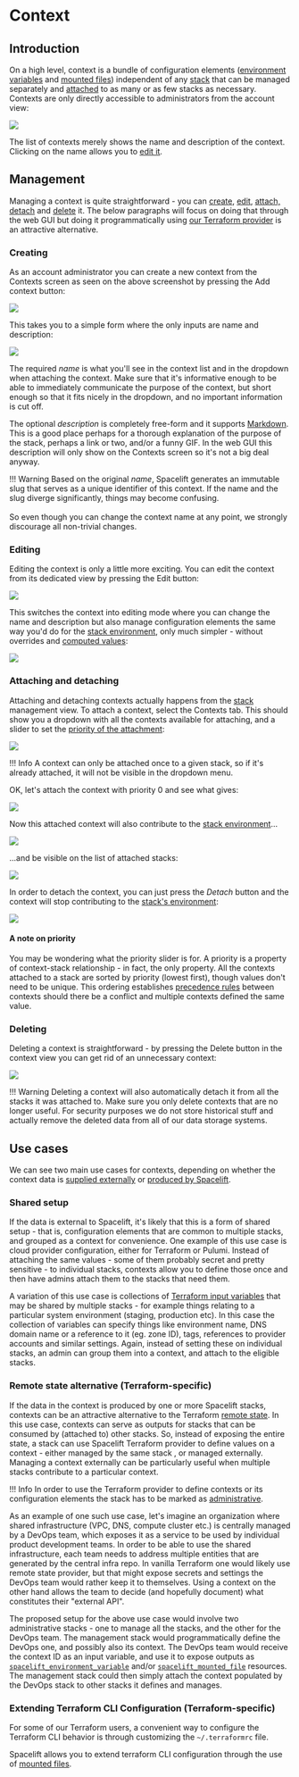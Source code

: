# Context

## Introduction

On a high level, context is a bundle of configuration elements ([environment variables](environment.md#environment-variables) and [mounted files](environment.md#mounted-files)) independent of any [stack](../stack/) that can be managed separately and [attached](context.md#attaching-a-context) to as many or as few stacks as necessary. Contexts are only directly accessible to administrators from the account view:

![](/assets/images/Contexts_%C2%B7_marcinwyszynski.png)

The list of contexts merely shows the name and description of the context. Clicking on the name allows you to [edit it](context.md#editing-a-context).

## Management

Managing a context is quite straightforward - you can [create](context.md#creating), [edit](context.md#editing), [attach, detach](context.md#attaching-and-detaching) and [delete](context.md#deleting) it. The below paragraphs will focus on doing that through the web GUI but doing it programmatically using [our Terraform provider](../../vendors/terraform/terraform-provider.md) is an attractive alternative.

### Creating

As an account administrator you can create a new context from the Contexts screen as seen on the above screenshot by pressing the Add context button:

![](/assets/images/Contexts_%C2%B7_marcinwyszynski%20%281%29.png)

This takes you to a simple form where the only inputs are name and description:

![](/assets/images/New_context_%C2%B7_marcinwyszynski.png)

The required _name_ is what you'll see in the context list and in the dropdown when attaching the context. Make sure that it's informative enough to be able to immediately communicate the purpose of the context, but short enough so that it fits nicely in the dropdown, and no important information is cut off.

The optional _description_ is completely free-form and it supports [Markdown](https://daringfireball.net/projects/markdown/). This is a good place perhaps for a thorough explanation of the purpose of the stack, perhaps a link or two, and/or a funny GIF. In the web GUI this description will only show on the Contexts screen so it's not a big deal anyway.

!!! Warning
Based on the original _name_, Spacelift generates an immutable slug that serves as a unique identifier of this context. If the name and the slug diverge significantly, things may become confusing.\
\
So even though you can change the context name at any point, we strongly discourage all non-trivial changes.


### Editing

Editing the context is only a little more exciting. You can edit the context from its dedicated view by pressing the Edit button:

![](/assets/images/Managed_context_%C2%B7_marcinwyszynski.png)

This switches the context into editing mode where you can change the name and description but also manage configuration elements the same way you'd do for the [stack environment](environment.md), only much simpler - without overrides and [computed values](environment.md#computed-values):

![](/assets/images/Editing_Managed_context_%C2%B7_marcinwyszynski.png)

### Attaching and detaching

Attaching and detaching contexts actually happens from the [stack](../stack/) management view. To attach a context, select the Contexts tab. This should show you a dropdown with all the contexts available for attaching, and a slider to set the [priority of the attachment](context.md#a-note-on-priority):

![](/assets/images/Edit_stack_%C2%B7_Managed_stack%20%281%29.png)

!!! Info
A context can only be attached once to a given stack, so if it's already attached, it will not be visible in the dropdown menu.


OK, let's attach the context with priority 0 and see what gives:

![](/assets/images/Edit_stack_%C2%B7_End-to-end_testing%20%281%29.png)

Now this attached context will also contribute to the [stack environment](environment.md)...

![](/assets/images/Environment_%C2%B7_Managed_stack%20%283%29.png)

...and be visible on the list of attached stacks:

![](/assets/images/Environment_%C2%B7_Managed_stack%20%284%29.png)

In order to detach the context, you can just press the _Detach_ button and the context will stop contributing to the [stack's environment](environment.md):

![](/assets/images/Edit_stack_%C2%B7_End-to-end_testing%20%282%29.png)

#### A note on priority

You may be wondering what the priority slider is for. A priority is a property of context-stack relationship - in fact, the only property. All the contexts attached to a stack are sorted by priority (lowest first), though values don't need to be unique. This ordering establishes [precedence rules](environment.md#a-note-on-precedence) between contexts should there be a conflict and multiple contexts defined the same value.

### Deleting

Deleting a context is straightforward - by pressing the Delete button in the context view you can get rid of an unnecessary context:

![](/assets/images/Production_Kubernetes_cluster_Ireland_%C2%B7_marcinwyszynski.png)

!!! Warning
Deleting a context will also automatically detach it from all the stacks it was attached to. Make sure you only delete contexts that are no longer useful. For security purposes we do not store historical stuff and actually remove the deleted data from all of our data storage systems.


## Use cases

We can see two main use cases for contexts, depending on whether the context data is [supplied externally](context.md#shared-setup) or [produced by Spacelift](context.md#remote-state-alternative).

### Shared setup

If the data is external to Spacelift, it's likely that this is a form of shared setup - that is, configuration elements that are common to multiple stacks, and grouped as a context for convenience. One example of  this use case is cloud provider configuration, either for Terraform or Pulumi. Instead of attaching the same values - some of them probably secret and pretty sensitive - to individual stacks, contexts allow you to define those once and then have admins attach them to the stacks that need them.

A variation of this use case is collections of [Terraform input variables](https://www.terraform.io/docs/configuration/variables.html#assigning-values-to-root-module-variables) that may be shared by multiple stacks - for example things relating to a particular system environment (staging, production etc). In this case the collection of variables can specify things like environment name, DNS domain name or a reference to it (eg. zone ID), tags, references to provider accounts and similar settings. Again, instead of setting these on individual stacks, an admin can group them into a context, and attach to the eligible stacks.

### Remote state alternative (Terraform-specific)

If the data in the context is produced by one or more Spacelift stacks, contexts can be an attractive alternative to the Terraform [remote state](https://www.terraform.io/docs/providers/terraform/d/remote\_state.html). In this use case, contexts can serve as outputs for stacks that can be consumed by (attached to) other stacks. So, instead of exposing the entire state, a stack can use Spacelift Terraform provider to define values on a context - either managed by the same stack , or managed externally. Managing a context externally can be particularly useful when multiple stacks contribute to a particular context.

!!! Info
In order to use the Terraform provider to define contexts or its configuration elements the stack has to be marked as [administrative](../stack/#administrative).


As an example of one such use case, let's imagine an organization where shared infrastructure (VPC, DNS, compute cluster etc.) is centrally managed by a DevOps team, which exposes it as a service to be used by individual product development teams. In order to be able to use the shared infrastructure, each team needs to address multiple entities that are generated by the central infra repo. In vanilla Terraform one would likely use remote state provider, but that might expose secrets and settings the DevOps team would rather keep it to themselves. Using a context on the other hand allows the team to decide (and hopefully document) what constitutes their "external API".

The proposed setup for the above use case would involve two administrative stacks - one to manage all the stacks, and the other for the DevOps team. The management stack would programmatically define the DevOps one, and possibly also its context. The DevOps team would receive the context ID as an input variable, and use it to expose outputs as [`spacelift_environment_variable`](https://github.com/spacelift-io/terraform-provider-spacelift#spacelift\_environment\_variable-resource)  and/or [`spacelift_mounted_file`](https://github.com/spacelift-io/terraform-provider-spacelift#spacelift\_mounted\_file-resource) resources. The management stack could then simply attach the context populated by the DevOps stack to other stacks it defines and manages.



### Extending Terraform CLI Configuration (Terraform-specific)

For some of our Terraform users, a convenient way to configure the Terraform CLI behavior is through customizing the `~/.terraformrc` file.

Spacelift allows you to extend terraform CLI configuration through the use of [mounted files](../../vendors/terraform/cli-configuration.md#using-mounted-files).
